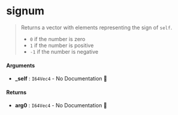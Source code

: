 # signum

>  Returns a vector with elements representing the sign of `self`.
>   - `0` if the number is zero
>   - `1` if the number is positive
>   - `-1` if the number is negative

#### Arguments

- **\_self** : `I64Vec4` \- No Documentation 🚧

#### Returns

- **arg0** : `I64Vec4` \- No Documentation 🚧